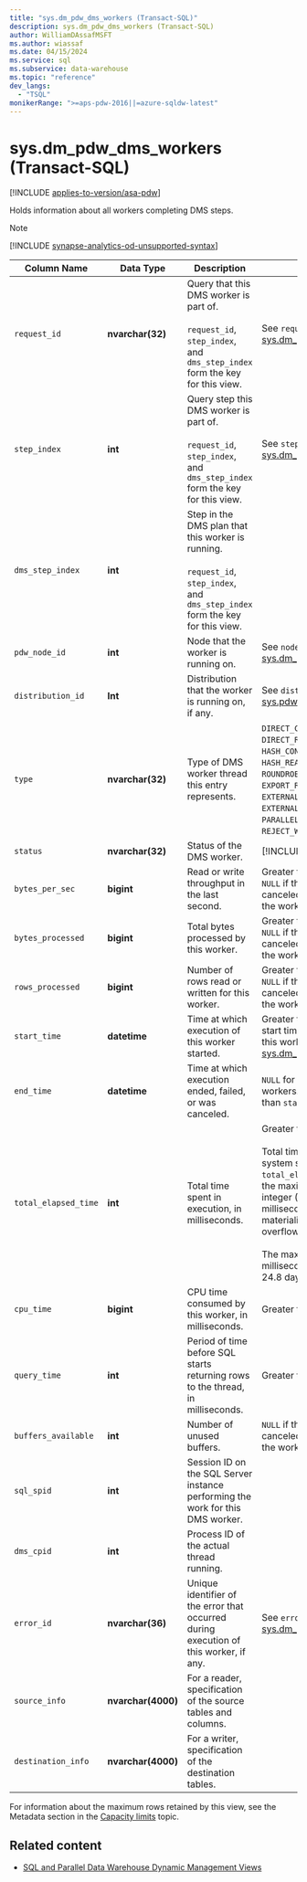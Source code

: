 ```yaml
---
title: "sys.dm_pdw_dms_workers (Transact-SQL)"
description: sys.dm_pdw_dms_workers (Transact-SQL)
author: WilliamDAssafMSFT
ms.author: wiassaf
ms.date: 04/15/2024
ms.service: sql
ms.subservice: data-warehouse
ms.topic: "reference"
dev_langs:
  - "TSQL"
monikerRange: ">=aps-pdw-2016||=azure-sqldw-latest"
---
```

# sys.dm_pdw_dms_workers (Transact-SQL)
[!INCLUDE [applies-to-version/asa-pdw](../../includes/applies-to-version/asa-pdw.md)]

  Holds information about all workers completing DMS steps.

> [!NOTE]
> [!INCLUDE [synapse-analytics-od-unsupported-syntax](../../includes/synapse-analytics-od-unsupported-syntax.md)]  
  
|Column Name|Data Type|Description|Range|  
|-----------------|---------------|-----------------|-----------|  
| `request_id` |**nvarchar(32)**|Query that this DMS worker is part of.<br /><br /> `request_id`, `step_index`, and `dms_step_index` form the key for this view.|See `request_id` in [sys.dm_pdw_exec_requests](sys-dm-pdw-exec-requests-transact-sql.md).|  
| `step_index` |**int**|Query step this DMS worker is part of.<br /><br /> `request_id`, `step_index`, and `dms_step_index` form the key for this view.|See `step_index` in [sys.dm_pdw_request_steps](sys-dm-pdw-request-steps-transact-sql.md).|  
| `dms_step_index` |**int**|Step in the DMS plan that this worker is running.<br /><br /> `request_id`, `step_index`, and `dms_step_index` form the key for this view.||  
| `pdw_node_id` |**int**|Node that the worker is running on.|See `node_id` in [sys.dm_pdw_nodes](sys-dm-pdw-nodes-transact-sql.md).|  
| `distribution_id` |**Int**|Distribution that the worker is running on, if any.|See `distribution_id` in [sys.pdw_distributions](../system-catalog-views/sys-pdw-distributions-transact-sql.md).|  
| `type` |**nvarchar(32)**|Type of DMS worker thread this entry represents.|`DIRECT_CONVERTER`, `DIRECT_READER`, `FILE_READER`, `HASH_CONVERTER`, `HASH_READER`, `ROUNDROBIN_CONVERTER`, `EXPORT_READER`, `EXTERNAL_READER`, `EXTERNAL_WRITER`, `PARALLEL_COPY_READER`, `REJECT_WRITER`, `WRITER`|  
| `status` |**nvarchar(32)**|Status of the DMS worker.|[!INCLUDE [ssInfoNA](../../includes/ssinfona-md.md)]|  
| `bytes_per_sec` |**bigint**|Read or write throughput in the last second.|Greater than or equal to `0`. `NULL` if the query was canceled or failed before the worker could execute.|  
| `bytes_processed` |**bigint**|Total bytes processed by this worker.|Greater than or equal to `0`. `NULL` if the query was canceled or failed before the worker could execute.|  
| `rows_processed` |**bigint**|Number of rows read or written for this worker.|Greater than or equal to `0`. `NULL` if the query was canceled or failed before the worker could execute.|  
| `start_time` |**datetime**|Time at which execution of this worker started.|Greater than or equal to start time of the query step this worker belongs to. See [sys.dm_pdw_request_steps](sys-dm-pdw-request-steps-transact-sql.md).|  
| `end_time` |**datetime**|Time at which execution ended, failed, or was canceled.|`NULL` for ongoing or queued workers. Otherwise, greater than `start_time`.|  
| `total_elapsed_time` |**int**|Total time spent in execution, in milliseconds.|Greater than or equal to 0.<br /><br /> Total time elapsed since system start or restart. If `total_elapsed_time` exceeds the maximum value for an integer (24.8 days in milliseconds), it will cause materialization failure due to overflow.<br /><br /> The maximum value in milliseconds is equivalent to 24.8 days.|  
| `cpu_time` |**bigint**|CPU time consumed by this worker, in milliseconds.|Greater than or equal to 0.|  
| `query_time` |**int**|Period of time before SQL starts returning rows to the thread, in milliseconds.|Greater than or equal to 0.|  
| `buffers_available` |**int**|Number of unused buffers.| `NULL` if the query was canceled or failed before the worker could execute.|  
| `sql_spid` |**int**|Session ID on the SQL Server instance performing the work for this DMS worker.||  
| `dms_cpid` |**int**|Process ID of the actual thread running.||  
| `error_id` |**nvarchar(36)**|Unique identifier of the error that occurred during execution of this worker, if any.|See `error_id` in [sys.dm_pdw_request_steps](sys-dm-pdw-request-steps-transact-sql.md).|  
| `source_info` |**nvarchar(4000)**|For a reader, specification of the source tables and columns.||  
| `destination_info` |**nvarchar(4000)**|For a writer, specification of the destination tables.||  
  
 For information about the maximum rows retained by this view, see the Metadata section in the [Capacity limits](/azure/sql-data-warehouse/sql-data-warehouse-service-capacity-limits#metadata) topic.
  
## Related content

- [SQL and Parallel Data Warehouse Dynamic Management Views](sql-and-parallel-data-warehouse-dynamic-management-views.md)
